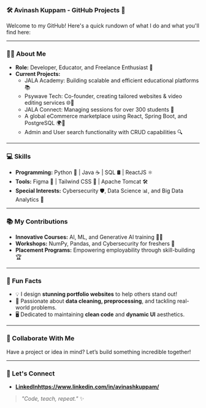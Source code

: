 ### 🛠️ Avinash Kuppam - GitHub Projects 🚀  

Welcome to my GitHub! Here's a quick rundown of what I do and what you'll find here:  

---

### 👨‍💻 About Me  
- **Role:** Developer, Educator, and Freelance Enthusiast 💼  
- **Current Projects:**  
  - JALA Academy: Building scalable and efficient educational platforms 📚  
  - Psywave Tech: Co-founder, creating tailored websites & video editing services 🌐🎥  
  - JALA Connect: Managing sessions for over 300 students 🤝  
  - A global eCommerce marketplace using React, Spring Boot, and PostgreSQL 🌍🛒  
  - Admin and User search functionality with CRUD capabilities 🔍  

---

### 💻 Skills  
- **Programming:** Python 🐍 | Java ☕ | SQL 🛢️ | ReactJS ⚛️  
- **Tools:** Figma 🎨 | Tailwind CSS 🌈 | Apache Tomcat 🛠️  
- **Special Interests:** Cybersecurity 🛡️, Data Science 📊, and Big Data Analytics 💾  

---

### 📚 My Contributions  
- **Innovative Courses:** AI, ML, and Generative AI training 🧠💡  
- **Workshops:** NumPy, Pandas, and Cybersecurity for freshers 🔐  
- **Placement Programs:** Empowering employability through skill-building 🏆  

---

### 🌟 Fun Facts  
- 💡 I design **stunning portfolio websites** to help others stand out!  
- 🎯 Passionate about **data cleaning, preprocessing**, and tackling real-world problems.  
- 🖥️ Dedicated to maintaining **clean code** and **dynamic UI** aesthetics.  

---

### 🤝 Collaborate With Me  
Have a project or idea in mind? Let’s build something incredible together!  

---

### 🔗 Let's Connect  
- **[LinkedIn](#)https://www.linkedin.com/in/avinashkuppam/**  

> _"Code, teach, repeat."_ ✨
